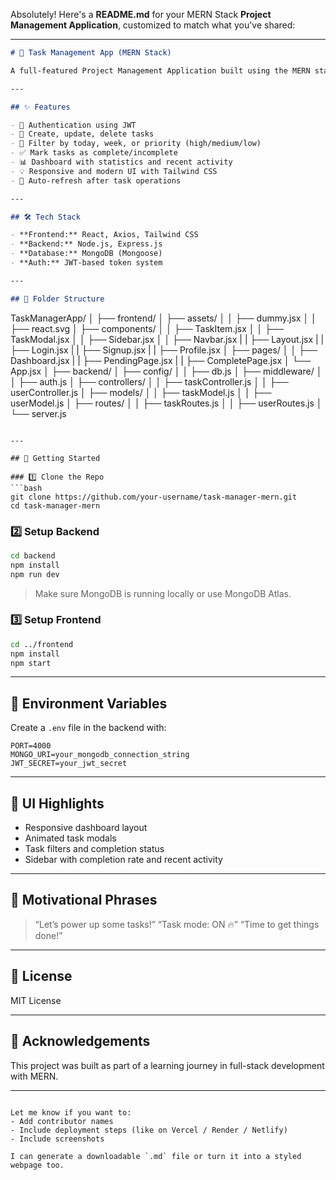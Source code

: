 Absolutely! Here's a **README.md** for your MERN Stack **Project Management Application**, customized to match what you've shared:

---

```md
# 🚀 Task Management App (MERN Stack)

A full-featured Project Management Application built using the MERN stack (MongoDB, Express, React, Node.js). Users can create, edit, delete, and filter tasks based on priority and due date.

---

## ✨ Features

- 🔐 Authentication using JWT
- 📝 Create, update, delete tasks
- 📆 Filter by today, week, or priority (high/medium/low)
- ✅ Mark tasks as complete/incomplete
- 📊 Dashboard with statistics and recent activity
- 💡 Responsive and modern UI with Tailwind CSS
- 🔄 Auto-refresh after task operations

---

## 🛠 Tech Stack

- **Frontend:** React, Axios, Tailwind CSS
- **Backend:** Node.js, Express.js
- **Database:** MongoDB (Mongoose)
- **Auth:** JWT-based token system

---

## 📂 Folder Structure

```

TaskManagerApp/
│
├── frontend/
│   ├── assets/
│   │   ├── dummy.jsx
│   │   ├── react.svg
│   ├── components/
│   │   ├── TaskItem.jsx
│   │   ├── TaskModal.jsx
│   │   ├── Sidebar.jsx
│   │   ├── Navbar.jsx
|   |   ├── Layout.jsx
|   |   ├── Login.jsx 
|   |   ├── Signup.jsx
|   |   ├── Profile.jsx 
│   ├── pages/
│   │   ├── Dashboard.jsx
|   |   ├── PendingPage.jsx
|   |   ├── CompletePage.jsx
│   └── App.jsx
│
├── backend/
│   ├── config/
│   │   ├── db.js
│   ├── middleware/
│   │   ├── auth.js
│   ├── controllers/
│   │   ├── taskController.js
│   │   ├── userController.js
│   ├── models/
│   │   ├── taskModel.js
│   │   ├── userModel.js
│   ├── routes/
│   │   ├── taskRoutes.js
│   │   ├── userRoutes.js
│   └── server.js

````

---

## 🚀 Getting Started

### 1️⃣ Clone the Repo
```bash
git clone https://github.com/your-username/task-manager-mern.git
cd task-manager-mern
````

### 2️⃣ Setup Backend

```bash
cd backend
npm install
npm run dev
```

> Make sure MongoDB is running locally or use MongoDB Atlas.

### 3️⃣ Setup Frontend

```bash
cd ../frontend
npm install
npm start
```

---

## 🔐 Environment Variables

Create a `.env` file in the backend with:

```
PORT=4000
MONGO_URI=your_mongodb_connection_string
JWT_SECRET=your_jwt_secret
```

---

## 📸 UI Highlights

* Responsive dashboard layout
* Animated task modals
* Task filters and completion status
* Sidebar with completion rate and recent activity

---

## 📣 Motivational Phrases

> “Let’s power up some tasks!”
> “Task mode: ON 🔥”
> “Time to get things done!”

---

## 📄 License

MIT License

---

## 🙌 Acknowledgements

This project was built as part of a learning journey in full-stack development with MERN.

---

```

Let me know if you want to:
- Add contributor names
- Include deployment steps (like on Vercel / Render / Netlify)
- Include screenshots

I can generate a downloadable `.md` file or turn it into a styled webpage too.
```
